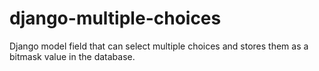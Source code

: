 # django-multiple-choices
Django model field that can select multiple choices and stores them as a bitmask value in the database.
